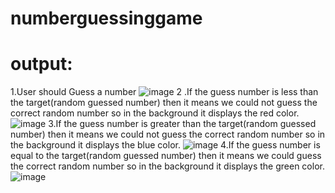 # numberguessinggame
# output:
1.User should Guess a number
![image](https://github.com/niharika2064/numberguessinggame/assets/93515335/ba98025d-aa49-41d3-bd4f-2c9ccea549c5)
2 .If the guess number is less than the target(random guessed number) then it means we could not
guess the correct random number so in the background it displays the red color.
![image](https://github.com/niharika2064/numberguessinggame/assets/93515335/1f6164f5-2ca8-48e5-b949-6b7ad9878e3f)
3.If the guess number is greater than the target(random guessed number) then it means we could
not guess the correct random number so in the background it displays the blue color.
![image](https://github.com/niharika2064/numberguessinggame/assets/93515335/d7cc21cb-b909-4f2f-a619-f4f68a886974)
4.If the guess number is equal to the target(random guessed number) then it means we could
guess the correct random number so in the background it displays the green color.
![image](https://github.com/niharika2064/numberguessinggame/assets/93515335/f81950de-e871-40a6-832f-128fba2e939e)


